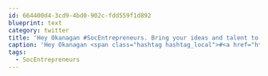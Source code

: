 ```yaml
---
id: 664400d4-3cd9-4bd0-902c-fdd559f1d892
blueprint: text
category: twitter
title: 'Hey Okanagan #SocEntrepreneurs. Bring your ideas and talent to @SWOkanagan  and build something cool in a weekend okanagan.startupweekend.org'
caption: 'Hey Okanagan <span class="hashtag hashtag_local">#<a href="http://tweettemp.darylchymko.ca/?tag=socentrepreneurs">SocEntrepreneurs</a>. Bring your ideas and talent to <span class="username username_linked">@<a href="https://twitter.com/SWOkanagan" title="OK Startup Weekend">SWOkanagan</a></span>  and build something cool in a weekend <a href="http://okanagan.startupweekend.org" title="http://okanagan.startupweekend.org" class="link link_untco">okanagan.startupweekend.org</a>'
tags:
  - SocEntrepreneurs
---
```

